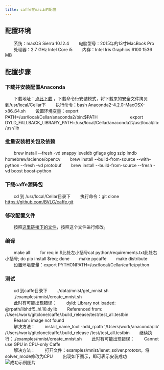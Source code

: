 ```yaml
---
title: caffe在mac上的配置
---
```

## 配置环境
　　系统：maxOS Sierra 10.12.4
　　电脑型号：2015年的13寸MacBook Pro
　　处理器：2.7 GHz Intel Core i5
　　内存：Intel Iris Graphics 6100 1536 MB
## 配置步骤
### 下载并安装配置Anaconda
　　下载地址：[点此下载](https://www.continuum.io/downloads/)  ，下载命令行安装模式，将下载来的安全文件拷贝到/usr/local/Cellar下
　　执行命令：bash Anaconda2-4.2.0-MacOSX-x86_64.sh
　　设置环境变量：export PATH=/usr/local/Cellar/anaconda2/bin:\$PATH
　　　　　　　    export DYLD\_FALLBACK\_LIBRARY_PATH=/usr/local/Cellar/anaconda2:/usr/local/lib:/usr/lib
### 批量安装相关包及依赖
　　brew install --fresh -vd snappy leveldb gflags glog szip lmdb homebrew/science/opencv
　　brew install --build-from-source --with-python --fresh -vd protobuf
　　brew install --build-from-source --fresh -vd boost boost-python
### 下载caffe源码包
　　cd 到 /usr/local/Cellar目录下
　　执行命令：git clone https://github.com/BVLC/caffe.git 

### 修改配置文件
　　按照[这里链接下的文件](https://github.com/yaoleiliu/file-repository/blob/master/Makefile.config)，按照这个文件进行修改。
### 编译
　　make all
　　for req in  \$此处左小括号cat python/requirements.txt此处右小括号; do pip install \$req; done
　　make pycaffe 
　　make distribute 
　　设置环境变量：export PYTHONPATH=/usr/local/Cellar/caffe/python 
### 测试
　　cd 到caffe目录下
　　\./data/mnist/get_mnist.sh 
　　\./examples/mnist/create_mnist.sh  
　　此时有可能出现错误：
　　dyld: Library not loaded: @rpath/libhdf5_hl.10.dylib 
　　Referenced from: /Users/work/gitclone/caffe/.build\_release/test/test_all.testbin  
　　Reason: image not found  
　　解决方法：
　　install\_name\_tool -add\_rpath '/Users/work/anaconda/lib'  /Users/work/gitclone/caffe/.build\_release
/test/test_all.testbin
　　继续执行：./examples/mnist/create_mnist.sh 
　　此时有可能出现错误：
　　Cannot use GPU in CPU-only Caffe  
　　解决方法：
　　打开文件：examples/mnist/lenet\_solver.prototxt，将solver_mode修改为CPU
　　出现如下图示，即可表示安装成功
　　![成功示例图片](https://d2ppvlu71ri8gs.cloudfront.net/items/2g0A103K1E0P0S212y2Q/109.png?v=bff5b17a)
　　    